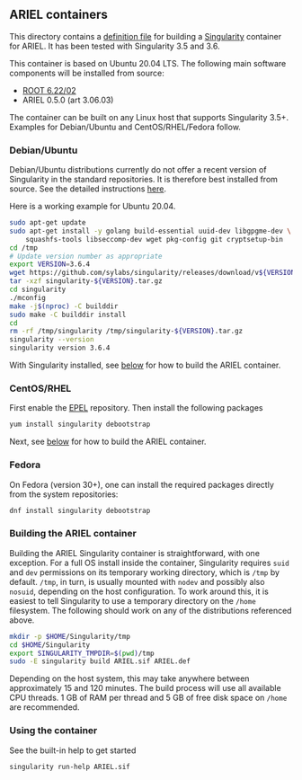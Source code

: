 ## ARIEL containers

This directory contains a [definition file](ARIEL.def)
for building a [Singularity](https://sylabs.io/singularity) container
for ARIEL. It has been tested with Singularity 3.5 and 3.6.

This container is based on Ubuntu 20.04 LTS. The following main software components
will be installed from source:

* [ROOT 6.22/02](https://root.cern/doc/v622/release-notes.html#release-6.2202)
* ARIEL 0.5.0 (art 3.06.03)

The container can be built on any Linux host that supports Singularity 3.5+.
Examples for Debian/Ubuntu and CentOS/RHEL/Fedora follow.

### Debian/Ubuntu

Debian/Ubuntu distributions currently do not offer a recent version of
Singularity in the standard repositories. It is therefore best installed from source.
See the detailed instructions
[here](https://sylabs.io/guides/3.6/admin-guide/installation.html#installation-on-linux).

Here is a working example for Ubuntu 20.04. 

~~~~~~~~~~bash
sudo apt-get update
sudo apt-get install -y golang build-essential uuid-dev libgpgme-dev \
    squashfs-tools libseccomp-dev wget pkg-config git cryptsetup-bin
cd /tmp
# Update version number as appropriate
export VERSION=3.6.4
wget https://github.com/sylabs/singularity/releases/download/v${VERSION}/singularity-${VERSION}.tar.gz 
tar -xzf singularity-${VERSION}.tar.gz
cd singularity
./mconfig
make -j$(nproc) -C builddir
sudo make -C builddir install
cd
rm -rf /tmp/singularity /tmp/singularity-${VERSION}.tar.gz
singularity --version
singularity version 3.6.4
~~~~~~~~~~

With Singularity installed, see [below](#building-container) for how to build the
ARIEL container.

### CentOS/RHEL

First enable the [EPEL](https://fedoraproject.org/wiki/EPEL) repository.
Then install the following packages

~~~~~~~~~~bash
yum install singularity debootstrap
~~~~~~~~~~

Next, see [below](#building-container) for how to build the ARIEL container.

### Fedora

On Fedora (version 30+), one can install the required packages directly
from the system repositories:

~~~~~~~~~~bash
dnf install singularity debootstrap
~~~~~~~~~~

### Building the ARIEL container<a name="building-container"></a>

Building the ARIEL Singularity container is straightforward, with one
exception. For a full OS install inside the container, Singularity
requires `suid` and `dev` permissions on its temporary working
directory, which is `/tmp` by default. `/tmp`, in turn, is usually
mounted with `nodev` and possibly also `nosuid`, depending on the host
configuration.  To work around this, it is easiest to tell Singularity
to use a temporary directory on the `/home` filesystem.  The following
should work on any of the distributions referenced above.

~~~~~~~~~~bash
mkdir -p $HOME/Singularity/tmp
cd $HOME/Singularity
export SINGULARITY_TMPDIR=$(pwd)/tmp
sudo -E singularity build ARIEL.sif ARIEL.def
~~~~~~~~~~

Depending on the host system, this may take anywhere between
approximately 15 and 120 minutes. The build process will use all
available CPU threads. 1 GB of RAM per thread and 5 GB of free disk
space on `/home` are recommended.

### Using the container

See the built-in help to get started

```bash
singularity run-help ARIEL.sif
```
